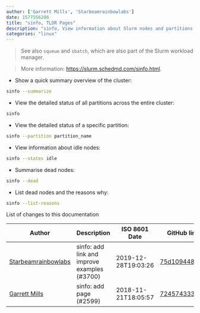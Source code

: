 ```yaml
---
author: ['Garrett Mills', 'Starbeamrainbowlabs']
date: 1577556206
title: "sinfo, TLDR Pages"
description: "sinfo, View information about Slurm nodes and partitions."
categories: "linux"
---
```

> See also `squeue` and `sbatch`, which are also part of the Slurm workload manager.

> More information: <https://slurm.schedmd.com/sinfo.html>.

- Show a quick summary overview of the cluster:

```bash
sinfo --summarize
```

- View the detailed status of all partitions across the entire cluster:

```bash
sinfo
```

- View the detailed status of a specific partition:

```bash
sinfo --partition partition_name
```

- View information about idle nodes:

```bash
sinfo --states idle
```

- Summarise dead nodes:

```bash
sinfo --dead
```

- List dead nodes and the reasons why:

```bash
sinfo --list-reasons
```
List of changes to this documentation


Author | Description | ISO 8601 Date | GitHub link
------|-----|-----|-----
[Starbeamrainbowlabs](mailto:sbrl@starbeamrainbowlabs.com) | sinfo: add link and improve examples (#3700) | 2019-12-28T19:03:26 | [75d109448a21](https://github.com/tldr-pages/tldr/commit/75d109448a21c8bd82e6cc1f2912d8b0d2a8d631)
[Garrett Mills](mailto:garrett@glmdev.tech) | sinfo: add page (#2599) | 2018-11-21T18:05:57 | [724574333167](https://github.com/tldr-pages/tldr/commit/72457433316790974308ac0b5e83c38cb2b21383)

